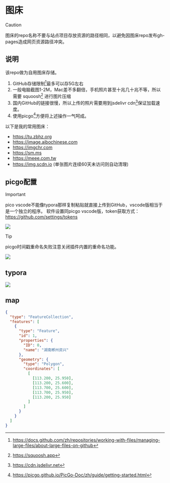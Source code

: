 # 图床

> [!CAUTION]  
> 图床的repo名称不要与站点项目存放资源的路径相同，以避免因图床repo发布gh-pages造成网页资源路径冲突。

## 说明

该repo做为自用图床存储。

1. GitHub存储限制[^1]最多可以存5G左右
2. 一般电脑截图1-2M，Mac差不多翻倍，手机照片甚至十兆几十兆不等，所以需要 squoosh[^2] 进行图片压缩
3. 国内GitHub的链接很慢，所以上传的照片需要用到jsdelivr cdn[^3]保证加载速度。
4. 使用picgo[^4]方便将上述操作一气呵成。

以下是我的常用图床：

* https://tu.zbhz.org
* https://image.aibochinese.com
* https://imgchr.com
* https://sm.ms
* https://meee.com.tw
* https://img.scdn.io (单张图片连续60天未访问则自动清理)



## picgo配置

> [!IMPORTANT]  
> pico vscode不能像typora那样复制粘贴就直接上传到GitHub，vscode版相当于是一个独立的程序。
软件设置同picgo vscode版，token获取方式：https://github.com/settings/tokens

![](https://cdn.jsdelivr.net/gh/hoochanlon/tuchuang@main//up/86cd19f218e1b64528db53c1f8acbd5e.png)

> [!TIP]
> picgo时间戳重命名失败注意关闭插件内置的重命名功能。

![](https://cdn.jsdelivr.net/gh/hoochanlon/tuchuang@main//up/20251014210329971.png)

## typora

![](https://cdn.jsdelivr.net/gh/hoochanlon/tuchuang@main//up/d4eaabbc7788fd9ee1e78c67cbea3b87.png)

## map

```geojson
{
  "type": "FeatureCollection",
  "features": [
    {
      "type": "Feature",
      "id": 1,
      "properties": {
        "ID": 0,
        "name": "湖南郴州资兴"
      },
      "geometry": {
        "type": "Polygon",
        "coordinates": [
          [
            [113.200, 25.950],
            [113.200, 25.600],
            [113.700, 25.600],
            [113.700, 25.950],
            [113.200, 25.950]
          ]
        ]
      }
    }
  ]
}

```

[^1]: https://docs.github.com/zh/repositories/working-with-files/managing-large-files/about-large-files-on-github
[^2]: https://squoosh.app
[^3]: https://cdn.jsdelivr.net
[^4]: https://picgo.github.io/PicGo-Doc/zh/guide/getting-started.html

